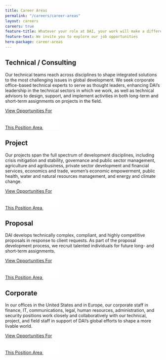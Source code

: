 ```yaml
---
title: Career Areas
permalink: "/careers/career-areas"
layout: careers
careers: true
feature-title: Whatever your role at DAI, your work will make a difference
feature-text: We invite you to explore our job opportunities
hero-package: career-areas
---
```


<section class="career-area">
<div class="container">

<div class="row">
<div class="content">
<div class="content--title">
<h1 class="title line"> Technical / Consulting </h1>
</div>
<div class="content--box">
<p> Our technical teams reach across disciplines to shape integrated solutions to the most challenging issues in global development. We seek corporate office-based technical experts to serve as thought leaders, enhancing DAI’s leadership in the technical sectors in which we work, as well as technical advisors to design, support, and implement activities in both long-term and short-term assignments on projects in the field. </p>
<a href="search.html?functional_area=Technical" class="btn btn-primary">
    View Opportunities For <br class="visible-xs">This Position Area
    <img class="icon" src="/careers/assets/build/img/icons/arrow-button.svg" alt="Arrow icon">
</a>
</div>
</div>
<div class="image technical"></div>
</div>

</div>
</section>

<div class="image-banner career-area technical"></div><section class="career-area">
<div class="container">

<div class="row">
<div class="content">
<div class="content--title">
<h1 class="title line"> Project </h1>
</div>
<div class="content--box">
<p> Our projects span the full spectrum of development disciplines, including crisis mitigation and stability, governance and public sector management, agriculture and agribusiness, private sector development and financial services, economics and trade, women’s economic empowerment, public health, water and natural resources management, and energy and climate change. </p>
<a href="search.html?functional_area=Project" class="btn btn-primary">
    View Opportunities For <br class="visible-xs">This Position Area
    <img class="icon" src="/careers/assets/build/img/icons/arrow-button.svg" alt="Arrow icon">
</a>
</div>
</div>
<div class="image project"></div>
</div>

</div>
</section>

<div class="image-banner career-area project"></div><section class="career-area">
<div class="container">

<div class="row">
<div class="content">
<div class="content--title">
<h1 class="title line"> Proposal </h1>
</div>
<div class="content--box">
<p> DAI develops technically complex, compliant, and highly competitive proposals in response to client requests. As part of the proposal development process, we recruit talented individuals for future long- and short-term assignments. </p>
<a href="search.html?functional_area=Proposal" class="btn btn-primary">
    View Opportunities For <br class="visible-xs">This Position Area
    <img class="icon" src="/careers/assets/build/img/icons/arrow-button.svg" alt="Arrow icon">
</a>
</div>
</div>
<div class="image proposal"></div>
</div>

</div>
</section>

<div class="image-banner career-area proposal"></div><section class="career-area">
<div class="container">

<div class="row">
<div class="content">
<div class="content--title">
<h1 class="title line"> Corporate </h1>
</div>
<div class="content--box">
<p> In our offices in the United States and in Europe, our corporate staff in finance, IT, communications, legal, human resources, administration, and security positions work closely and collaboratively with our technical, project, and field staff in support of DAI’s global efforts to shape a more livable world. </p>
<a href="search.html?functional_area=Corporate" class="btn btn-primary">
    View Opportunities For <br class="visible-xs">This Position Area
    <img class="icon" src="/careers/assets/build/img/icons/arrow-button.svg" alt="Arrow icon">
</a>
</div>
</div>
<div class="image corporate"></div>
</div>

</div>
</section>